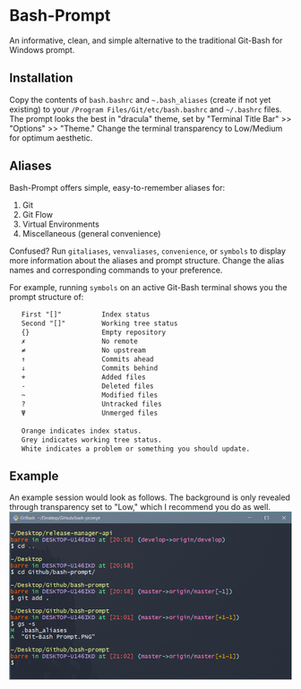 # Bash-Prompt
An informative, clean, and simple alternative to the traditional Git-Bash for Windows prompt.

## Installation
Copy the contents of `bash.bashrc` and `~.bash_aliases` (create if not yet existing) to your `/Program Files/Git/etc/bash.bashrc` and `~/.bashrc` files. The prompt looks the best in "dracula" theme, set by "Terminal Title Bar" >> "Options" >> "Theme." Change the terminal transparency to Low/Medium for optimum aesthetic.

## Aliases

Bash-Prompt offers simple, easy-to-remember aliases for:
1. Git
2. Git Flow
3. Virtual Environments
4. Miscellaneous (general convenience)

Confused? Run `gitaliases`, `venvaliases`, `convenience`, or `symbols` to display more information about the aliases and prompt structure. Change the alias names and corresponding commands to your preference.

For example, running `symbols` on an active Git-Bash terminal shows you the prompt structure of:
```
   First "[]"          Index status
   Second "[]"         Working tree status
   {}                  Empty repository
   ✗                   No remote
   ≠                   No upstream
   ↑                   Commits ahead
   ↓                   Commits behind
   +                   Added files
   -                   Deleted files
   ~                   Modified files
   ?                   Untracked files
   Ψ                   Unmerged files
   
   Orange indicates index status.
   Grey indicates working tree status.
   White indicates a problem or something you should update.
```

## Example

An example session would look as follows. The background is only revealed through transparency set to "Low," which I recommend you do as well.
![Git-Bash Prompt](https://github.com/ByNoMeans/Bash-Prompt/blob/master/Git-Bash%20Prompt.PNG)


